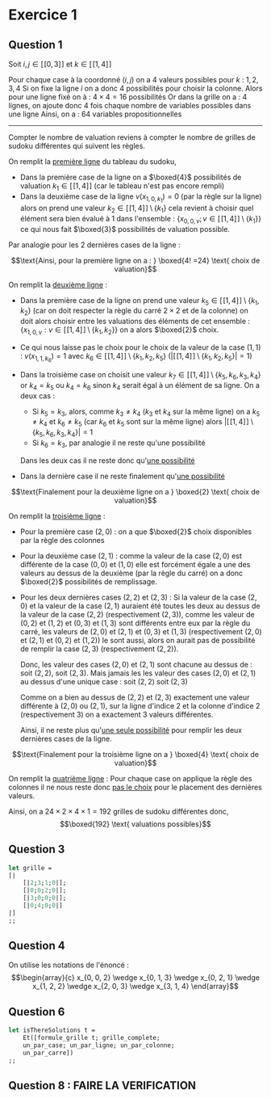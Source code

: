 # Exercice 1
## Question 1
Soit $i, j \in [\![0, 3]\!]$ et $k \in [\![1, 4]\!]$

Pour chaque case à la coordonné $(i, j)$ on a $4$ valeurs possibles pour $k$ : $1, 2, 3, 4$
Si on fixe la ligne $i$ on a donc $4$ possibilités pour choisir la colonne. 
Alors pour une ligne fixé on à : $4 \times 4 = 16$ possibilités
Or dans la grille on a : $4$ lignes, on ajoute donc 4 fois chaque nombre de variables possibles dans une ligne 
Ainsi, on a : 
$64$ variables propositionnelles
___


Compter le nombre de valuation reviens à compter le nombre de grilles de sudoku différentes qui suivent les règles.


On remplit la <u>première ligne</u> du tableau du sudoku,
- Dans la première case de la ligne on a $\boxed{4}$ possibilités de valuation $k_{1} \in [\![1, 4]\!]$ (car le tableau n'est pas encore rempli) 
- Dans la deuxième case de la ligne $v(x_{1, 0, k_{1}}) = 0$ (par la règle sur la ligne) alors on prend une valeur $k_{2} \in [\![1, 4]\!] \setminus \{ k_{1} \}$ cela revient à choisir quel élément sera bien évalué à $1$ dans l'ensemble : $\{ x_{0, 0, v} ; v \in [\![1, 4]\!] \setminus \{ k_{1} \} \}$ ce qui nous fait $\boxed{3}$ possibilités de valuation possible. 

Par analogie pour les $2$ dernières cases de la ligne :

$$\text{Ainsi, pour la première ligne on a : } \boxed{4! =24} \text{ choix de valuation}$$


On remplit la <u>deuxième ligne</u> : 

- Dans la première case de la ligne on prend une valeur $k_{5} \in [\![1, 4]\!] \setminus \{ k_{1}, k_{2} \}$ (car on doit respecter la règle du carré $2 \times 2$ et de la colonne) on doit alors choisir entre les valuations des éléments de cet ensemble : $\{ x_{1, 0, v} : v \in [\![1, 4]\!] \setminus \{ k_{1}, k_{2} \} \}$ on a alors $\boxed{2}$ choix. 
- Ce qui nous laisse pas le choix pour le choix de la valeur de la case $(1, 1)$ : $v(x_{1, 1, k_{6}}) = 1$ avec $k_{6} \in [\![1, 4]\!] \setminus \{ k_{1}, k_{2}, k_{5} \}$ ($|[\![1, 4]\!] \setminus \{ k_{1}, k_{2}, k_{5} \}| = 1$)

- Dans la troisième case on choisit une valeur $k_{7} \in [\![1, 4]\!]\setminus \{ k_{5}, k_{6}, k_{3}, k_{4}\}$ or $k_{4} = k_{5}$ ou $k_{4} = k_{6}$ sinon $k_{4}$ serait égal à un élément de sa ligne.
  On a deux cas :
  - Si $k_{5} = k_{3}$, alors, comme $k_{3} \neq k_{4}$ ($k_{3}$ et $k_{4}$ sur la même ligne) on a $k_{5}\neq k_{4}$ et $k_{6} \neq k_{5}$ (car $k_{6}$ et $k_{5}$ sont sur la même ligne) alors $|[\![1, 4]\!]\setminus \{ k_{5}, k_{6}, k_{3}, k_{4}\}| = 1$
  - Si $k_{6} = k_{3}$, par analogie il ne reste qu'une possibilité
  
  Dans les deux cas il ne reste donc qu'<u>une possibilité</u>

- Dans la dernière case il ne reste finalement qu'<u>une possibilité</u>

$$\text{Finalement pour la deuxième ligne on a } \boxed{2} \text{ choix de valuation}$$


On remplit la <u>troisième ligne</u> : 
- Pour la première case $(2, 0)$ :
  on a que $\boxed{2}$ choix disponibles par la règle des colonnes
- Pour la deuxième case $(2, 1)$ : 
  comme la valeur de la case $(2, 0)$ est différente de la case $(0, 0)$ et $(1, 0)$ elle est forcément égale a une des valeurs au dessus de la deuxième (par la règle du carré)
  on a donc $\boxed{2}$ possibilités de remplissage. 
- Pour les deux dernières cases $(2, 2)$ et $(2, 3)$ :
  Si la valeur de la case $(2, 0)$ et la valeur de la case $(2, 1)$ auraient été toutes les deux au dessus de la valeur de la case $(2, 2)$ (respectivement $(2, 3)$),
  comme les valeur de $(0, 2)$ et $(1, 2)$ et $(0, 3)$ et $(1, 3)$ sont différents entre eux par la règle du carré,  les valeurs de $(2, 0)$ et $(2, 1)$ et $(0, 3)$ et $(1, 3)$ (respectivement $(2, 0)$ et $(2, 1)$ et $(0, 2)$ et $(1, 2)$) le sont aussi, alors on aurait pas de possibilité de remplir la case $(2, 3)$ (respectivement $(2, 2)$). 
  
  Donc, les valeur des cases $(2, 0)$ et $(2, 1)$ sont chacune au dessus de : soit $(2, 2)$, soit $(2, 3)$.
  Mais jamais les les valeur des cases $(2, 0)$ et $(2, 1)$ au dessus d'une unique case : soit $(2, 2)$ soit $(2, 3)$
  
  Comme on a bien au dessus de $(2, 2)$ et $(2, 3)$ exactement une valeur différente à $(2, 0)$ ou $(2, 1)$, sur la ligne d'indice $2$ et la colonne d'indice $2$ (respectivement $3$) on a exactement $3$ valeurs différentes. 
  
  Ainsi, il ne reste plus qu'<u>une seule possibilité</u> pour remplir les deux dernières cases de la ligne.

$$\text{Finalement pour la troisième ligne on a } \boxed{4} \text{ choix de valuation}$$


On remplit la <u>quatrième ligne</u> : 
Pour chaque case on applique la règle des colonnes il ne nous reste donc <u>pas le choix</u> pour le placement des dernières valeurs.


Ainsi, on a $24 \times 2 \times 4 \times 1 = 192$ grilles de sudoku différentes donc,
$$\boxed{192} \text{ valuations possibles}$$

## Question 3

```OCaml 
let grille =
[|
	[|2;3;1;0|];
	[|0;0;2;0|];
	[|3;0;0;0|];
	[|0;4;0;0|]
|]
;;
```

## Question 4
On utilise les notations de l'énoncé :
$$\begin{array}{c}
x_{0, 0, 2} \wedge x_{0, 1, 3} \wedge x_{0, 2, 1} \wedge x_{1, 2, 2} \wedge x_{2, 0, 3} \wedge x_{3, 1, 4}
\end{array}$$

## Question 6
```OCaml
let isThereSolutions t =
	Et([formule_grille t; grille_complete; 
	un_par_case; un_par_ligne; un_par_colonne;
	un_par_carre])
;;		
```


## Question 8 : FAIRE LA VERIFICATION
